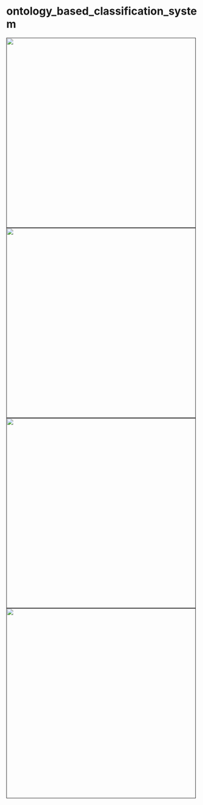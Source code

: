 # ontology_based_classification_system

[<img src="./NodeMCU_DHT11_Interfacing.png" width="500">]()
[<img src="./NodeMCU_DHT11_Interfacing.png" width="500">]()
[<img src="./NodeMCU_DHT11_Interfacing.png" width="500">]()
[<img src="./NodeMCU_DHT11_Interfacing.png" width="500">]()
